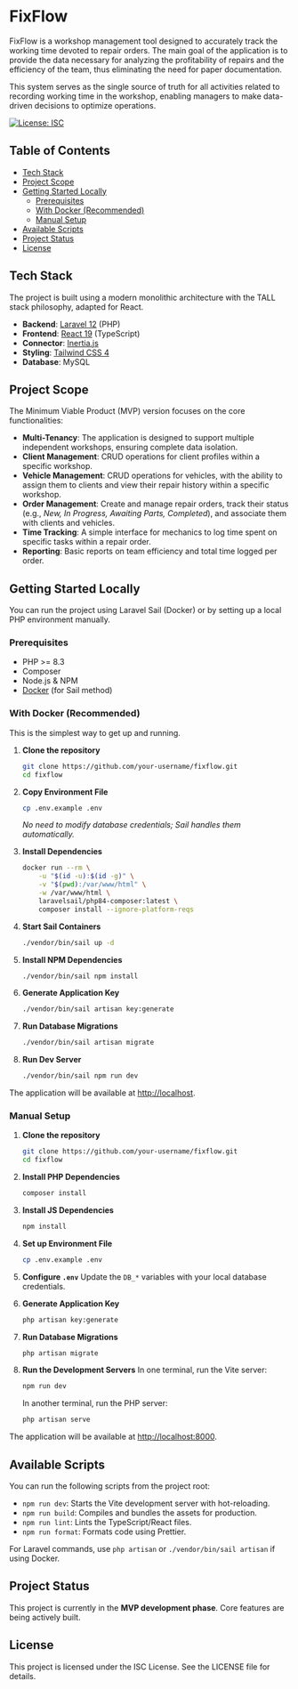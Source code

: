 # FixFlow

FixFlow is a workshop management tool designed to accurately track the working time devoted to repair orders. The main goal of the application is to provide the data necessary for analyzing the profitability of repairs and the efficiency of the team, thus eliminating the need for paper documentation.

This system serves as the single source of truth for all activities related to recording working time in the workshop, enabling managers to make data-driven decisions to optimize operations.

[![License: ISC](https://img.shields.io/badge/License-ISC-blue.svg)](https://opensource.org/licenses/ISC)

## Table of Contents

- [Tech Stack](#tech-stack)
- [Project Scope](#project-scope)
- [Getting Started Locally](#getting-started-locally)
  - [Prerequisites](#prerequisites)
  - [With Docker (Recommended)](#with-docker-recommended)
  - [Manual Setup](#manual-setup)
- [Available Scripts](#available-scripts)
- [Project Status](#project-status)
- [License](#license)

## Tech Stack

The project is built using a modern monolithic architecture with the TALL stack philosophy, adapted for React.

-   **Backend**: [Laravel 12](https://laravel.com/) (PHP)
-   **Frontend**: [React 19](https://react.dev/) (TypeScript)
-   **Connector**: [Inertia.js](https://inertiajs.com/)
-   **Styling**: [Tailwind CSS 4](https://tailwindcss.com/)
-   **Database**: MySQL

## Project Scope

The Minimum Viable Product (MVP) version focuses on the core functionalities:

-   **Multi-Tenancy**: The application is designed to support multiple independent workshops, ensuring complete data isolation.
-   **Client Management**: CRUD operations for client profiles within a specific workshop.
-   **Vehicle Management**: CRUD operations for vehicles, with the ability to assign them to clients and view their repair history within a specific workshop.
-   **Order Management**: Create and manage repair orders, track their status (e.g., *New, In Progress, Awaiting Parts, Completed*), and associate them with clients and vehicles.
-   **Time Tracking**: A simple interface for mechanics to log time spent on specific tasks within a repair order.
-   **Reporting**: Basic reports on team efficiency and total time logged per order.

## Getting Started Locally

You can run the project using Laravel Sail (Docker) or by setting up a local PHP environment manually.

### Prerequisites

-   PHP >= 8.3
-   Composer
-   Node.js & NPM
-   [Docker](https://www.docker.com/products/docker-desktop/) (for Sail method)

### With Docker (Recommended)

This is the simplest way to get up and running.

1.  **Clone the repository**
    ```bash
    git clone https://github.com/your-username/fixflow.git
    cd fixflow
    ```

2.  **Copy Environment File**
    ```bash
    cp .env.example .env
    ```
    *No need to modify database credentials; Sail handles them automatically.*

3.  **Install Dependencies**
    ```bash
    docker run --rm \
        -u "$(id -u):$(id -g)" \
        -v "$(pwd):/var/www/html" \
        -w /var/www/html \
        laravelsail/php84-composer:latest \
        composer install --ignore-platform-reqs
    ```

4.  **Start Sail Containers**
    ```bash
    ./vendor/bin/sail up -d
    ```

5.  **Install NPM Dependencies**
    ```bash
    ./vendor/bin/sail npm install
    ```

6.  **Generate Application Key**
    ```bash
    ./vendor/bin/sail artisan key:generate
    ```

7.  **Run Database Migrations**
    ```bash
    ./vendor/bin/sail artisan migrate
    ```

8.  **Run Dev Server**
    ```bash
    ./vendor/bin/sail npm run dev
    ```

The application will be available at [http://localhost](http://localhost).

### Manual Setup

1.  **Clone the repository**
    ```bash
    git clone https://github.com/your-username/fixflow.git
    cd fixflow
    ```

2.  **Install PHP Dependencies**
    ```bash
    composer install
    ```

3.  **Install JS Dependencies**
    ```bash
    npm install
    ```

4.  **Set up Environment File**
    ```bash
    cp .env.example .env
    ```

5.  **Configure `.env`**
    Update the `DB_*` variables with your local database credentials.

6.  **Generate Application Key**
    ```bash
    php artisan key:generate
    ```

7.  **Run Database Migrations**
    ```bash
    php artisan migrate
    ```

8.  **Run the Development Servers**
    In one terminal, run the Vite server:
    ```bash
    npm run dev
    ```
    In another terminal, run the PHP server:
    ```bash
    php artisan serve
    ```

The application will be available at [http://localhost:8000](http://localhost:8000).

## Available Scripts

You can run the following scripts from the project root:

-   `npm run dev`: Starts the Vite development server with hot-reloading.
-   `npm run build`: Compiles and bundles the assets for production.
-   `npm run lint`: Lints the TypeScript/React files.
-   `npm run format`: Formats code using Prettier.

For Laravel commands, use `php artisan` or `./vendor/bin/sail artisan` if using Docker.

## Project Status

This project is currently in the **MVP development phase**. Core features are being actively built.

## License

This project is licensed under the ISC License. See the LICENSE file for details.
